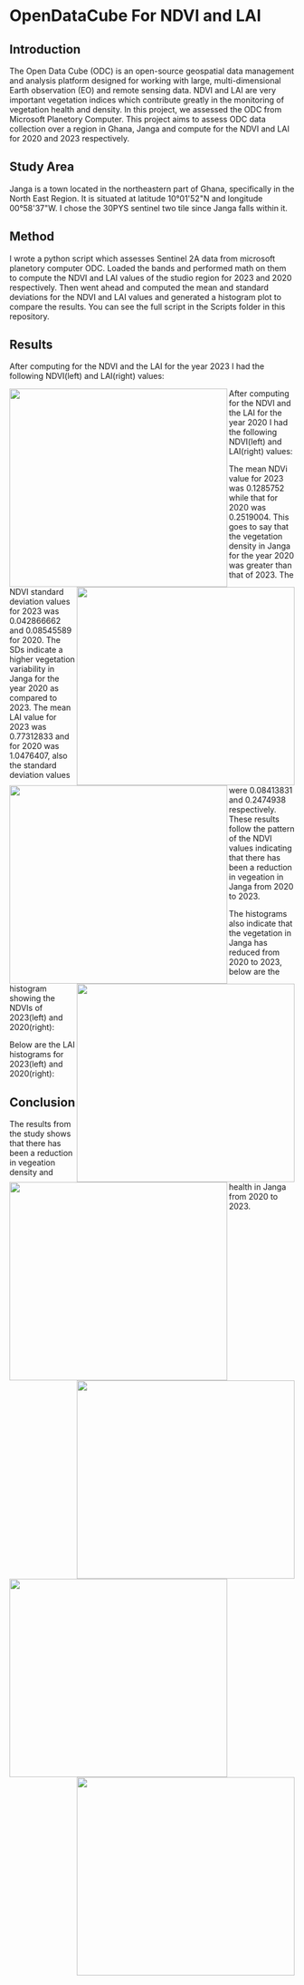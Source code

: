 # OpenDataCube For NDVI and LAI 

## Introduction
The Open Data Cube (ODC) is an open-source geospatial data management and analysis platform designed for working with large, multi-dimensional Earth observation (EO) and remote sensing data. NDVI and LAI are very important vegetation indices which contribute greatly in the monitoring of vegetation health and density. In this project, we assessed the ODC from Microsoft Planetory Computer. This project aims to assess ODC data collection over a region in Ghana, Janga and compute for the NDVI and LAI for 2020 and 2023 respectively. 

## Study Area
Janga is a town located in the northeastern part of Ghana, specifically in the North East Region. It is situated at latitude 10°01'52"N and longitude 00°58'37"W. I chose the 30PYS sentinel two tile since Janga falls within it.

## Method
I wrote a python script which assesses Sentinel 2A data from microsoft planetory computer ODC. Loaded the bands and performed math on them to compute the NDVI and LAI values of the studio region for 2023 and 2020 respectively. Then went ahead and computed the mean and standard deviations for the NDVI and LAI values and generated a histogram plot to compare the results. You can see the full script in the Scripts folder in this repository.

## Results
After computing for the NDVI and the LAI for the year 2023 I had the following NDVI(left) and LAI(right) values:

<p align="center">
  <img src="https://github.com/Christobaltobbin/Drought_Assessment/assets/116877317/69ad5fef-536f-4bb4-805d-5262f01efbe4.png" align="left" width="385" height="350">
  <img src="https://github.com/Christobaltobbin/Drought_Assessment/assets/116877317/ab9739b7-5274-41da-82e3-eb21af8cca2f.png" align="right" width="385" height="350">
</p>


After computing for the NDVI and the LAI for the year 2020 I had the following NDVI(left) and LAI(right) values:


<p align="center">
  <img src="https://github.com/Christobaltobbin/Drought_Assessment/assets/116877317/37164d1a-31a7-4394-93c5-81d26bebc178.png" align="left" width="385" height="350">
  <img src="https://github.com/Christobaltobbin/Drought_Assessment/assets/116877317/6fa60225-233f-45c3-80ab-fe18a1411fcd.png" align="right" width="385" height="350">
</p>


The mean NDVi value for 2023 was 0.1285752 while that for 2020 was 0.2519004. This goes to say that the vegetation density in Janga for the year 2020 was greater than that of 2023. The NDVI standard deviation values for 2023 was 0.042866662 and 0.08545589 for 2020. The SDs indicate a higher vegetation variability in Janga for the year 2020 as compared to 2023. The mean LAI value for 2023 was 0.77312833 and for 2020 was 1.0476407, also the standard deviation values were 0.08413831 and 0.2474938 respectively. These results follow the pattern of the NDVI values indicating that there has been a reduction in vegeation in Janga from 2020 to 2023.


The histograms also indicate that the vegetation in Janga has reduced from 2020 to 2023, below are the histogram showing the NDVIs of 2023(left) and 2020(right):

<p align="center">
  <img src="https://github.com/Christobaltobbin/Drought_Assessment/assets/116877317/3a657b2b-8233-4451-9f61-1a46f0f2b4ad.png" align="left" width="385" height="350">
  <img src="https://github.com/Christobaltobbin/Drought_Assessment/assets/116877317/47e25118-c89b-49f7-8534-a9e0e0caef81.png" align="right" width="385" height="350">
</p>


Below are the LAI histograms for 2023(left) and 2020(right):

<p align="center">
  <img src="https://github.com/Christobaltobbin/Drought_Assessment/assets/116877317/4dd6b76e-a2e0-4f4b-bd41-65d56fcb6977.png" align="left" width="385" height="350">
  <img src="https://github.com/Christobaltobbin/Drought_Assessment/assets/116877317/fba1737d-54e1-45e7-bdab-e8c72259030a.png" align="right" width="385" height="350">
</p>

## Conclusion
The results from the study shows that there has been a reduction in vegeation density and health in Janga from 2020 to 2023.
